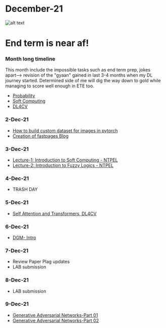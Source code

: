 # December-21
 ![alt text](https://c.tenor.com/bQCHJwgCNuMAAAAM/kitten-cat.gif)
 
# End term is near af!

### Month long timeline
This month include the impossible tasks such as end term prep, jokes apart--> revision of the "gyaan" gained in last 3-4 months when my DL journey started. 
Determined side of me will dig the way down to gold while managing to score well enough in ETE too.
- [Probability](https://nptel.ac.in/courses/106/104/106104233/)
- [Soft Computing](https://nptel.ac.in/courses/106/105/106105173/)
- [DL4CV](https://www.youtube.com/playlist?list=PLyqSpQzTE6M_PI-rIz4O1jEgffhJU9GgG)


### 2-Dec-21 

- [How to build custom dataset for images in pytorch](https://youtu.be/ZoZHd0Zm3RY?list=PLhhyoLH6IjfxeoooqP9rhU3HJIAVAJ3Vz)
- [Creation of fastpages Blog](https://github.com/HateBunnyPlzzz/MLAIBlogs)

### 3-Dec-21 

- [Lecture-1: Introduction to Soft Computing - NTPEL](https://www.youtube.com/watch?v=K9gjuXjJeEM)
- [Lecture-2: Introduction to Fuzzy Logics - NTPEL](https://www.youtube.com/watch?v=-U-QCX2C8T8&list=PLJ5C_6qdAvBFqAYS0P9INAogIMklG8E-9&index=2)

### 4-Dec-21 
- TRASH DAY

### 5-Dec-21 
- [Self Attention and Transformers, DL4CV](https://youtu.be/phOc25QfNS0?list=PLyqSpQzTE6M_PI-rIz4O1jEgffhJU9GgG)

### 6-Dec-21 
- [DGM- Intro](https://www.youtube.com/watch?v=v_ksUIpToGk&list=PLyqSpQzTE6M_PI-rIz4O1jEgffhJU9GgG&index=61)

### 7-Dec-21 
- Review Paper Plag updates
- LAB submission

### 8-Dec-21 
- LAB submission

### 9-Dec-21 
- [Generative Adversarial Networks-Part 01](https://youtu.be/LMpyYPzxQ9w?list=PLyqSpQzTE6M_PI-rIz4O1jEgffhJU9GgG)
- [Generative Adversarial Networks-Part 02](https://youtu.be/X3SJ2mRodF0?list=PLyqSpQzTE6M_PI-rIz4O1jEgffhJU9GgG)


 
